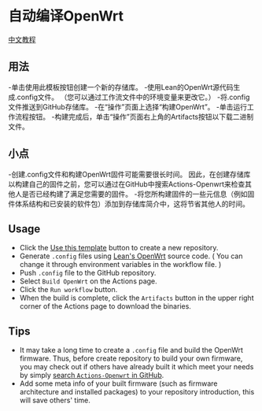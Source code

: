 # 自动编译OpenWrt
[中文教程](https://p3terx.com/archives/build-openwrt-with-github-actions.html)

## 用法
-单击使用此模板按钮创建一个新的存储库。
-使用Lean的OpenWrt源代码生成.config文件。 （您可以通过工作流文件中的环境变量来更改它。）
-将.config文件推送到GitHub存储库。
-在“操作”页面上选择“构建OpenWrt”。
-单击运行工作流程按钮。
-构建完成后，单击“操作”页面右上角的Artifacts按钮以下载二进制文件。
## 小点
-创建.config文件和构建OpenWrt固件可能需要很长时间。 因此，在创建存储库以构建自己的固件之前，您可以通过在GitHub中搜索Actions-Openwrt来检查其他人是否已经构建了满足您需要的固件。
-将您所构建固件的一些元信息（例如固件体系结构和已安装的软件包）添加到存储库简介中，这将节省其他人的时间。

## Usage
- Click the [Use this template](https://github.com/P3TERX/Actions-OpenWrt/generate) button to create a new repository.
- Generate `.config` files using [Lean's OpenWrt](https://github.com/coolsnowwolf/lede) source code. ( You can change it through environment variables in the workflow file. )
- Push `.config` file to the GitHub repository.
- Select `Build OpenWrt` on the Actions page.
- Click the `Run workflow` button.
- When the build is complete, click the `Artifacts` button in the upper right corner of the Actions page to download the binaries.
## Tips
- It may take a long time to create a `.config` file and build the OpenWrt firmware. Thus, before create repository to build your own firmware, you may check out if others have already built it which meet your needs by simply [search `Actions-Openwrt` in GitHub](https://github.com/search?q=Actions-openwrt).
- Add some meta info of your built firmware (such as firmware architecture and installed packages) to your repository introduction, this will save others' time.
